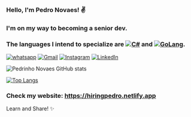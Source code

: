 ### Hello, I'm Pedro Novaes! ✌

### I'm on my way to becoming a senior dev.

### The languages ​​I intend to specialize are [![C#](https://img.shields.io/badge/C%23-239120?style=for-the-badge&logo=c-sharp&logoColor=white)]() and [![GoLang](https://img.shields.io/badge/Go-00ADD8?style=for-the-badge&logo=go&logoColor=white)]().


[![whatsapp](https://img.shields.io/badge/WhatsApp-25D366?style=for-the-badge&logo=whatsapp&logoColor=white)](https://chatwith.io/s/pedro-novaes)
[![Gmail](https://img.shields.io/badge/Gmail-D14836?style=for-the-badge&logo=gmail&logoColor=white)](pedro.fernandorn@gmail.com)
[![Instagram](https://img.shields.io/badge/Instagram-E4405F?style=for-the-badge&logo=instagram&logoColor=white)](https://www.instagram.com/pedro_rnovaes/)
[![LinkedIn](https://img.shields.io/badge/LinkedIn-0077B5?style=for-the-badge&logo=linkedin&logoColor=white)](https://www.linkedin.com/in/pedro-rocha-novaes-56732a169/)

![Pedrinho Novaes GitHub stats](https://github-readme-stats.vercel.app/api?username=PedrinhoNovaes&theme=dark&show_icons=true)

[![Top Langs](https://github-readme-stats.vercel.app/api/top-langs/?username=PedrinhoNovaes&layout=compact)](https://github.com/anuraghazra/github-readme-stats)

### Check my website: https://hiringpedro.netlify.app


Learn and Share! ✨
